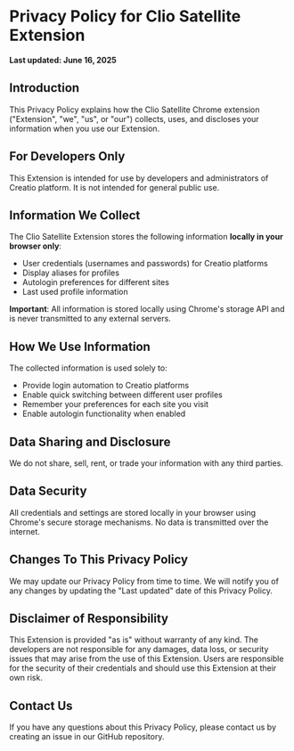 # Privacy Policy for Clio Satellite Extension

**Last updated: June 16, 2025**

## Introduction

This Privacy Policy explains how the Clio Satellite Chrome extension ("Extension", "we", "us", or "our") collects, uses, and discloses your information when you use our Extension.

## For Developers Only

This Extension is intended for use by developers and administrators of Creatio platform. It is not intended for general public use.

## Information We Collect

The Clio Satellite Extension stores the following information **locally in your browser only**:
- User credentials (usernames and passwords) for Creatio platforms
- Display aliases for profiles
- Autologin preferences for different sites
- Last used profile information

**Important**: All information is stored locally using Chrome's storage API and is never transmitted to any external servers.

## How We Use Information

The collected information is used solely to:
- Provide login automation to Creatio platforms
- Enable quick switching between different user profiles
- Remember your preferences for each site you visit
- Enable autologin functionality when enabled

## Data Sharing and Disclosure

We do not share, sell, rent, or trade your information with any third parties.

## Data Security

All credentials and settings are stored locally in your browser using Chrome's secure storage mechanisms. No data is transmitted over the internet.

## Changes To This Privacy Policy

We may update our Privacy Policy from time to time. We will notify you of any changes by updating the "Last updated" date of this Privacy Policy.

## Disclaimer of Responsibility

This Extension is provided "as is" without warranty of any kind. The developers are not responsible for any damages, data loss, or security issues that may arise from the use of this Extension. Users are responsible for the security of their credentials and should use this Extension at their own risk.

## Contact Us

If you have any questions about this Privacy Policy, please contact us by creating an issue in our GitHub repository.
